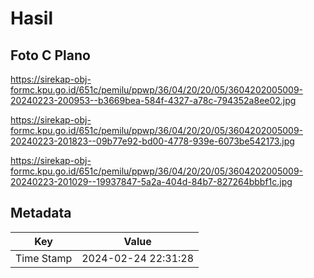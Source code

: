 # Hasil

## Foto C Plano

https://sirekap-obj-formc.kpu.go.id/651c/pemilu/ppwp/36/04/20/20/05/3604202005009-20240223-200953--b3669bea-584f-4327-a78c-794352a8ee02.jpg

https://sirekap-obj-formc.kpu.go.id/651c/pemilu/ppwp/36/04/20/20/05/3604202005009-20240223-201823--09b77e92-bd00-4778-939e-6073be542173.jpg

https://sirekap-obj-formc.kpu.go.id/651c/pemilu/ppwp/36/04/20/20/05/3604202005009-20240223-201029--19937847-5a2a-404d-84b7-827264bbbf1c.jpg


## Metadata

| Key        | Value               |
| ---------- | ------------------- |
| Time Stamp | 2024-02-24 22:31:28 |



